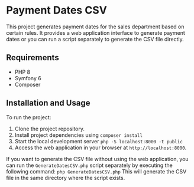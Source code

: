 # Payment Dates CSV

This project generates payment dates for the sales department based on certain rules. It provides a web application interface to generate payment dates or you can run a script separately to generate the CSV file directly.

## Requirements
- PHP 8
- Symfony 6
- Composer

## Installation and Usage

To run the project:

1. Clone the project repository.
2. Install project dependencies using  `composer install`
3. Start the local development server `php -S localhost:8000 -t public`
4. Access the web application in your browser at `http://localhost:8000`.

If you want to generate the CSV file without using the web application, you can run the `GenerateDatesCSV.php` script separately by executing the following command:
`php GenerateDatesCSV.php`
This will generate the CSV file in the same directory where the script exists.
